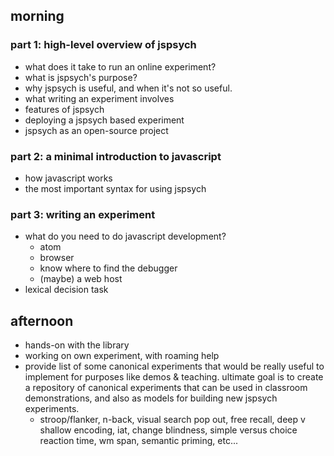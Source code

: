 ## morning

### part 1: high-level overview of jspsych

* what does it take to run an online experiment?
* what is jspsych's purpose?
* why jspsych is useful, and when it's not so useful.
* what writing an experiment involves
* features of jspsych
* deploying a jspsych based experiment
* jspsych as an open-source project

### part 2: a minimal introduction to javascript

* how javascript works
* the most important syntax for using jspsych

### part 3: writing an experiment

* what do you need to do javascript development?
  * atom
  * browser
  * know where to find the debugger
  * (maybe) a web host
* lexical decision task

## afternoon

* hands-on with the library
* working on own experiment, with roaming help
* provide list of some canonical experiments that would be really useful to implement for purposes like demos & teaching. ultimate goal is to create a repository of canonical experiments that can be used in classroom demonstrations, and also as models for building new jspsych experiments.
  * stroop/flanker, n-back, visual search pop out, free recall, deep v shallow encoding, iat, change blindness, simple versus choice reaction time, wm span,
  semantic priming, etc...
